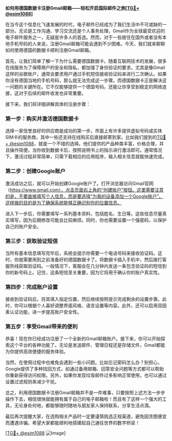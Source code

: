**如何用德国数据卡注册Gmail邮箱——轻松开启国际邮件之旅[[TG💪+ @esim1088](https://t.me/s/esim1088)]**

在当今这个信息化飞速发展的时代，电子邮件已经成为了我们生活中不可或缺的一部分。无论是工作沟通、学习交流还是个人事务处理，Gmail作为全球最受欢迎的电子邮件服务之一，无疑是许多人的首选。然而，对于一些居住在国外或者没有本地手机号码的人来说，注册Gmail邮箱可能会遇到不少困难。今天，我们就来聊聊如何使用德国的数据卡顺利注册Gmail邮箱。

首先，让我们简单了解一下为什么需要德国数据卡。随着互联网技术的发展，很多在线服务为了保障用户的安全和隐私，都加强了身份验证的要求。尤其是像Gmail这样的谷歌账户，通常会要求用户通过手机短信接收验证码来进行二次确认。如果你没有德国当地的手机号码，那么就无法完成这一步骤。而德国数据卡正是解决这一问题的关键所在。它不仅能够提供一个德国号码，还能让你享受到稳定的网络连接，这对于后续的邮件收发也非常重要。

接下来，我们将详细讲解具体的注册步骤：

### 第一步：购买并激活德国数据卡

选择一家信誉良好的供应商是成功的第一步。市面上有许多提供虚拟号码或实体SIM卡的服务商，其中一些还支持在线购买后直接邮寄到家。比如我们提到的[TG💪+ @esim1088](https://t.me/s/esim1088)，就是一个不错的选择。他们提供的产品种类丰富，价格合理，并且操作简便。当你收到数据卡后，按照说明书上的指示进行激活即可。通常情况下，激活过程非常简单，只需下载相应的应用程序，输入相关信息就能快速完成。

### 第二步：创建Google账户

激活成功之后，就可以开始创建Google账户了。打开浏览器访问Gmail官网（https://www.gmail.com），点击页面右上角的“创建账户”按钮。这里需要注意的是，不要直接填写个人信息，而是要选择“为我的设备添加一个Google账户”。这样做的目的是为了确保系统能够正确识别你的位置信息。

进入下一步后，你需要填写一系列基本资料，包括姓名、生日等。这些信息尽量真实填写，因为后期修改可能会比较麻烦。同时，你也需要设置一个强密码，以保护自己的账户安全。

### 第三步：获取验证短信

当所有基本信息填写完毕后，系统会提示你需要一个电话号码来接收验证码。这时，你就需要用到之前准备好的德国数据卡了。将数据卡插入手机中，然后拨打客服热线获取验证码。一般情况下，客服会在几分钟内发送一条包含验证码的短信到你的新号码上。记住，这条短信至关重要，因为它将用于确认你的账户真实性。

### 第四步：完成账户设置

接收到验证码后，将其填入指定位置，然后继续按照提示完成剩余的设置步骤。此时，你可以根据个人喜好调整界面风格、语言设置等内容。此外，还可以启用双因素认证功能，进一步提高账户安全性。

### 第五步：享受Gmail带来的便利

恭喜！现在你已经成功注册了一个全新的Gmail邮箱账户。接下来，你可以开始探索这个平台的各种功能了。无论是发送邮件、管理日程还是存储文件，Gmail都能为你提供高效便捷的服务体验。

当然，在使用过程中也难免会遇到一些小问题。比如忘记密码怎么办？别担心，Google提供了多种找回方式，如通过备用邮箱、回答安全问题等方式都可以帮助你重新获得访问权限。另外，如果你发现垃圾邮件过多影响正常使用，也可以通过设置过滤规则来减少干扰。

总之，利用德国数据卡注册Gmail邮箱并不是一件难事，只要按照上述方法一步步操作下去，相信很快就能拥有属于自己的电子邮箱啦！而且有了这样一个强大的工具，无论身处何地，都能够随时随地与朋友家人保持联系，分享生活点滴。

最后再次提醒大家，在选购相关产品时一定要谨慎挑选正规渠道，避免因贪图便宜而遭遇诈骗。希望大家都能顺利地搭建起自己通往世界的数字桥梁！

[[TG💪+ @esim1088](https://t.me/s/esim1088) ![Image](https://i.postimg.cc/4NQfJmqS/Snipaste-2025-05-13-00-14-12.png)]